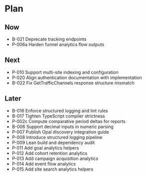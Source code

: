 # Plan

## Now
- B-021 Deprecate tracking endpoints
- P-006a Harden funnel analytics flow outputs

## Next
- P-010 Support multi-site indexing and configuration
- P-020 Align authentication documentation with implementation
- B-022 Fix GetTrafficChannels response structure mismatch

## Later
- B-016 Enforce structured logging and lint rules
- B-017 Tighten TypeScript compiler strictness
- P-002c Compute comparative period deltas for reports
- B-006 Support decimal inputs in numeric parsing
- P-007 Publish Opal discovery integration guide
- P-008 Introduce structured logging pipeline
- P-009 Lean build and dependency audit
- P-011 Add goal analytics helpers
- P-012 Add cohort retention analytics
- P-013 Add campaign acquisition analytics
- P-014 Add event flow analytics
- P-015 Add site search analytics helpers
